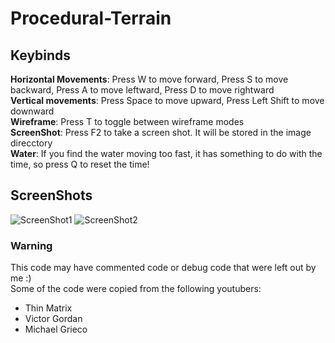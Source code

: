 # Procedural-Terrain
## Keybinds
**Horizontal Movements**: Press W to move forward, Press S to move backward, Press A to move leftward, Press D to move rightward  
**Vertical movements**: Press Space to move upward, Press Left Shift to move downward  
**Wireframe**: Press T to toggle between wireframe modes  
**ScreenShot**: Press F2 to take a screen shot. It will be stored in the image direcctory  
**Water**: If you find the water moving too fast, it has something to do with the time, so press Q to reset the time!  

## ScreenShots
![ScreenShot1](https://github.com/4o4hasfound/Procedural-Terrain/assets/138118407/bc83bc5e-6abd-4ae2-b809-898edac2b95c)
![ScreenShot2](https://github.com/4o4hasfound/Procedural-Terrain/assets/138118407/a7e180e3-571f-4cc1-8b2f-a024223cdb81)


### Warning
This code may have commented code or debug code that were left out by me :)  
Some of the code were copied from the following youtubers:  
- Thin Matrix
- Victor Gordan
- Michael Grieco
